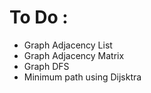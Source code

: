 # To Do :
- Graph Adjacency List
- Graph Adjacency Matrix
- Graph DFS
- Minimum path using Dijsktra
